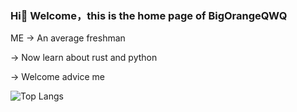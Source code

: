 
### Hi👋 Welcome，this is the home page of BigOrangeQWQ

ME -> An average freshman

   -> Now learn about rust and python
   
   -> Welcome advice me 
   
   
![Top Langs](https://github-readme-stats.vercel.app/api/top-langs/?username=BigOrangeQWQ&layout=compact)
